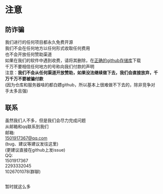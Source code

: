 # 注意
## 防诈骗
我们进行的任何项目都永久免费开源<br>
我们不会在任何地方以任何形式收取任何费用<br>
也不会开放任何赞助渠道<br>
如果在我们的软件中遇到收费，请将其删除，在[正确的github存储库](https://github.com/zhuaidadaya/MCH/releases)下载<br>
千万不要相信任何地方的号称向我们付款的声明<br>
注意：<b>我们不会从任何渠道开放赞助，如果没法继续做下去，我们会直接放弃，千万千万不要被骗付款</b><br>
(因为仓库和服务器啥的都白嫖github，所以基本上很难做不下去的，除非竞争对手太多且强)
## 联系
虽然我们人不多，但是我们会尽力完成问题<br>
从邮箱和qq联系到我们<br>
邮箱:<br>
[1501917367@qq.com](mailto:1501917367@qq.com)<br>
(bug、建议等建议发往这里)<br>
(更建议直接在github上发issue)<br>
QQ:<br>
1501917367<br>
2293332045<br>
1026701078(群聊)<br>
## 
暂时就这么多
